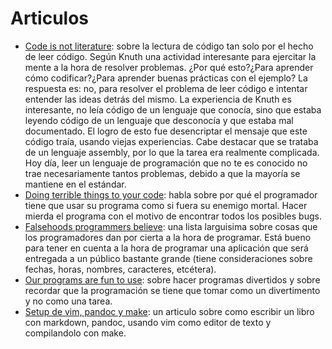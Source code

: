 # Articulos

- [Code is not literature](http://www.gigamonkeys.com/code-reading/): sobre la lectura de código tan solo por el hecho de leer código. Según Knuth una actividad interesante para ejercitar la mente a la hora de resolver problemas. ¿Por qué esto?¿Para aprender cómo codificar?¿Para aprender buenas prácticas con el ejemplo? La respuesta es: no, para resolver el problema de leer código e intentar entender las ideas detrás del mismo. La experiencia de Knuth es interesante, no leía código de un lenguaje que conocía, sino que estaba leyendo código de un lenguaje que desconocía y que estaba mal documentado. El logro de esto fue desencriptar el mensaje que este código traía, usando viejas experiencias. Cabe destacar que se trataba de un lenguaje assembly, por lo que la tarea era realmente complicada. Hoy día, leer un lenguaje de programación que no te es conocido no trae necesariamente tantos problemas, debido a que la mayoría se mantiene en el estándar.
- [Doing terrible things to your code](https://blog.codinghorror.com/doing-terrible-things-to-your-code/): habla sobre por qué el programador tiene que usar su programa como si fuera su enemigo mortal. Hacer mierda el programa con el motivo de encontrar todos los posibles bugs.
- [Falsehoods programmers believe](https://infiniteundo.com/post/51738287671/falsehoods-programmers-believe-about-programming): una lista larguisima sobre cosas que los programadores dan por cierta a la hora de programar. Está bueno para tener en cuenta a la hora de programar una aplicación que será entregada a un público bastante grande (tiene consideraciones sobre fechas, horas, nombres, caracteres, etcétera).
- [Our programs are fun to use](https://blog.codinghorror.com/our-programs-are-fun-to-use/): sobre hacer programas divertidos y sobre recordar que la programación se tiene que tomar como un divertimento y no como una tarea.
- [Setup de vim, pandoc y make](https://keleshev.com/my-book-writing-setup/): un articulo sobre como escribir un libro con markdown, pandoc, usando vim como editor de texto y compilandolo con make.
